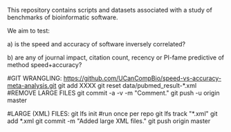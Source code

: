 
This repository contains scripts and datasets associated with a study of benchmarks of bioinformatic software. 

We aim to test:

a) is the speed and accuracy of software inversely correlated?

b) are any of journal impact, citation count, recency or PI-fame predictive of method speed+accuracy?







#GIT WRANGLING:
https://github.com/UCanCompBio/speed-vs-accuracy-meta-analysis.git
git add XXXX
git reset data/pubmed_result-*.xml #REMOVE LARGE FILES
git commit -a -v -m "Comment."
git push -u origin master


#LARGE (XML) FILES:
git lfs init #run once per repo
git lfs track "*.xml"
git add *.xml
git commit -m "Added large XML files."
git push origin master

